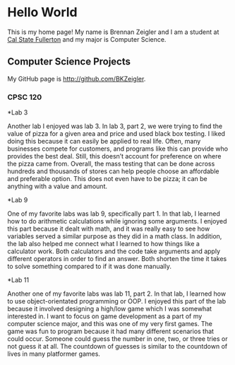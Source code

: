 # Hello World

This is my home page! My name is Brennan Zeigler and I am a student at [Cal State Fullerton](http://www.fullerton.edu/) and my major is Computer Science.

## Computer Science Projects

My GitHub page is http://github.com/BKZeigler.

### CPSC 120

*Lab 3

 Another lab I enjoyed was lab 3. In lab 3, part 2, we were trying to find the value of pizza for a given area and price and used black box testing. I liked doing this because it can easily be applied to real life. Often, many businesses compete for customers, and programs like this can provide who provides the best deal. Still, this doesn’t account for preference on where the pizza came from. Overall, the mass testing that can be done across hundreds and thousands of stores can help people choose an affordable and preferable option. This does not even have to be pizza; it can be anything with a value and amount.

*Lab 9

 One of my favorite labs was lab 9, specifically part 1. In that lab, I learned how to do arithmetic calculations while ignoring some arguments. I enjoyed this part because it dealt with math, and it was really  easy to see how variables served a similar purpose as they did in a math class. In addition, the lab also helped me connect what I learned to how things like a calculator work. Both calculators and the code take 
arguments and apply different operators in order to find an answer. Both shorten the time it takes to solve something compared to if it was done manually.
 
*Lab 11

 Another one of my favorite labs was lab 11, part 2. In that lab, I learned how to use object-orientated programming or OOP. I enjoyed this part of the lab because it involved designing a high/low game which I was  somewhat interested in. I want to focus on game development as a part of my computer science major, and this was one of my very first games. The game was fun to program because it had many different scenarios that  could occur. Someone could guess the number in one, two, or three tries or not guess it at all. The countdown of guesses is similar to the countdown of lives in many platformer games.
